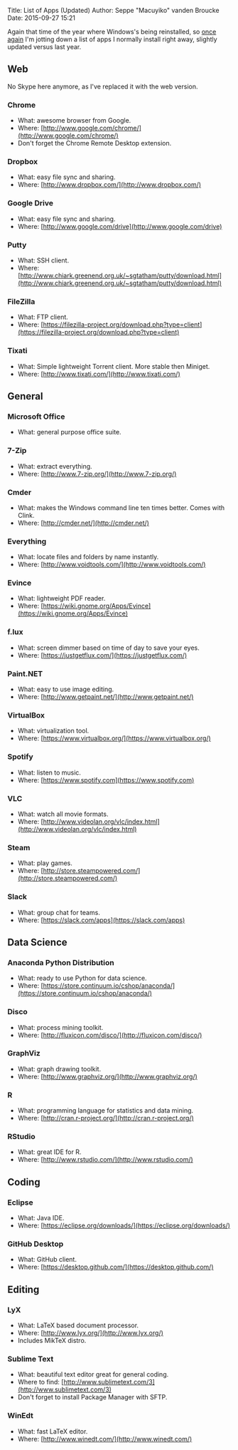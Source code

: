 Title: List of Apps (Updated)
Author: Seppe "Macuyiko" vanden Broucke
Date: 2015-09-27 15:21

Again that time of the year where Windows's being reinstalled, so [once again](|filename|/2014/2014_11_list-of-apps-windows.md) I'm jotting down a list of apps I normally install right away, slightly updated versus last year.

## Web ##

No Skype here anymore, as I've replaced it with the web version.

### Chrome ###

- What: awesome browser from Google.
- Where: [http://www.google.com/chrome/](http://www.google.com/chrome/)
- Don't forget the Chrome Remote Desktop extension.

### Dropbox ###

- What: easy file sync and sharing.
- Where: [http://www.dropbox.com/](http://www.dropbox.com/)

### Google Drive ###

- What: easy file sync and sharing.
- Where: [http://www.google.com/drive](http://www.google.com/drive)

### Putty ###

- What: SSH client.
- Where: [http://www.chiark.greenend.org.uk/~sgtatham/putty/download.html](http://www.chiark.greenend.org.uk/~sgtatham/putty/download.html)

### FileZilla ###

- What: FTP client.
- Where: [https://filezilla-project.org/download.php?type=client](https://filezilla-project.org/download.php?type=client)

### Tixati ###

- What: Simple lightweight Torrent client. More stable then Miniget.
- Where: [http://www.tixati.com/](http://www.tixati.com/)

## General ##

### Microsoft Office ###

- What: general purpose office suite.

### 7-Zip ###

- What: extract everything.
- Where: [http://www.7-zip.org/](http://www.7-zip.org/)

### Cmder ###

- What: makes the Windows command line ten times better. Comes with Clink.
- Where: [http://cmder.net/](http://cmder.net/)

### Everything ###

- What: locate files and folders by name instantly.
- Where: [http://www.voidtools.com/](http://www.voidtools.com/)

### Evince ###

- What: lightweight PDF reader.
- Where: [https://wiki.gnome.org/Apps/Evince](https://wiki.gnome.org/Apps/Evince)

### f.lux ###

- What: screen dimmer based on time of day to save your eyes.
- Where: [https://justgetflux.com/](https://justgetflux.com/)

### Paint.NET ###

- What: easy to use image editing.
- Where: [http://www.getpaint.net/](http://www.getpaint.net/)

### VirtualBox ###

- What: virtualization tool.
- Where: [https://www.virtualbox.org/](https://www.virtualbox.org/)

### Spotify ###

- What: listen to music.
- Where: [https://www.spotify.com](https://www.spotify.com)

### VLC ###

- What: watch all movie formats.
- Where: [http://www.videolan.org/vlc/index.html](http://www.videolan.org/vlc/index.html)

### Steam ###

- What: play games.
- Where: [http://store.steampowered.com/](http://store.steampowered.com/)

### Slack ###

- What: group chat for teams.
- Where: [https://slack.com/apps](https://slack.com/apps)

## Data Science ##

### Anaconda Python Distribution ###

- What: ready to use Python for data science.
- Where: [https://store.continuum.io/cshop/anaconda/](https://store.continuum.io/cshop/anaconda/)

### Disco ###

- What: process mining toolkit.
- Where: [http://fluxicon.com/disco/](http://fluxicon.com/disco/)

### GraphViz ###

- What: graph drawing toolkit.
- Where: [http://www.graphviz.org/](http://www.graphviz.org/)

### R ###

- What: programming language for statistics and data mining.
- Where: [http://cran.r-project.org/](http://cran.r-project.org/)

### RStudio ###

- What: great IDE for R.
- Where: [http://www.rstudio.com/](http://www.rstudio.com/)

## Coding ##

### Eclipse ###

- What: Java IDE.
- Where: [https://eclipse.org/downloads/](https://eclipse.org/downloads/)

### GitHub Desktop ###

- What: GitHub client.
- Where: [https://desktop.github.com/](https://desktop.github.com/)

## Editing ##

### LyX ###

- What: LaTeX based document processor.
- Where: [http://www.lyx.org/](http://www.lyx.org/)
- Includes MikTeX distro.

### Sublime Text ###

- What: beautiful text editor great for general coding.
- Where to find: [http://www.sublimetext.com/3](http://www.sublimetext.com/3)
- Don't forget to install Package Manager with SFTP.

### WinEdt ###

- What: fast LaTeX editor.
- Where: [http://www.winedt.com/](http://www.winedt.com/)



